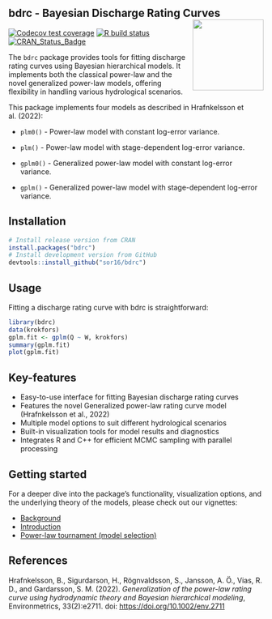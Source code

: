 
<!-- README.md is generated from README.Rmd. Please edit that file -->

## bdrc - Bayesian Discharge Rating Curves <img src="man/figures/logo.png" align="right" alt="" width="140" />

<!-- badges: start -->

[![Codecov test
coverage](https://codecov.io/gh/sor16/bdrc/branch/master/graph/badge.svg)](https://app.codecov.io/gh/sor16/bdrc?branch=master)
[![R build
status](https://github.com/sor16/bdrc/workflows/R-CMD-check/badge.svg)](https://github.com/sor16/bdrc/actions)
[![CRAN_Status_Badge](https://www.r-pkg.org/badges/version/bdrc)](https://cran.r-project.org/package=bdrc)
<!-- badges: end -->

The `bdrc` package provides tools for fitting discharge rating curves
using Bayesian hierarchical models. It implements both the classical
power-law and the novel generalized power-law models, offering
flexibility in handling various hydrological scenarios.

This package implements four models as described in Hrafnkelsson et
al. (2022):

- `plm0()` - Power-law model with constant log-error variance.

- `plm()` - Power-law model with stage-dependent log-error variance.

- `gplm0()` - Generalized power-law model with constant log-error
  variance.

- `gplm()` - Generalized power-law model with stage-dependent log-error
  variance.

## Installation

``` r
# Install release version from CRAN
install.packages("bdrc")
# Install development version from GitHub
devtools::install_github("sor16/bdrc")
```

## Usage

Fitting a discharge rating curve with bdrc is straightforward:

``` r
library(bdrc)
data(krokfors)
gplm.fit <- gplm(Q ~ W, krokfors)
summary(gplm.fit)
plot(gplm.fit)
```

## Key-features

- Easy-to-use interface for fitting Bayesian discharge rating curves
- Features the novel Generalized power-law rating curve model
  (Hrafnkelsson et al., 2022)
- Multiple model options to suit different hydrological scenarios
- Built-in visualization tools for model results and diagnostics
- Integrates R and C++ for efficient MCMC sampling with parallel
  processing

## Getting started

For a deeper dive into the package’s functionality, visualization
options, and the underlying theory of the models, please check out our
vignettes:

- [Background](background.html)
- [Introduction](introduction.html)
- [Power-law tournament (model selection)](tournament.html)

## References

Hrafnkelsson, B., Sigurdarson, H., Rögnvaldsson, S., Jansson, A. Ö.,
Vias, R. D., and Gardarsson, S. M. (2022). *Generalization of the
power-law rating curve using hydrodynamic theory and Bayesian
hierarchical modeling*, Environmetrics, 33(2):e2711. doi:
<https://doi.org/10.1002/env.2711>
